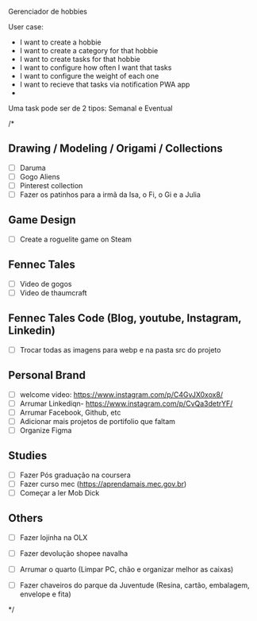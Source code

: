 

Gerenciador de hobbies

User case:
- I want to create a hobbie
- I want to create a category for that hobbie
- I want to create tasks for that hobbie
- I want to configure how often I want that tasks
- I want to configure the weight of each one
- I want to recieve that tasks via notification PWA app
-


Uma task pode ser de 2 tipos: Semanal e Eventual





/*

## Drawing / Modeling / Origami / Collections
- [ ] Daruma
- [ ] Gogo Aliens
- [ ] Pinterest collection
- [ ] Fazer os patinhos para a irmã da Isa, o Fi, o Gi e a Julia

## Game Design
- [ ] Create a roguelite game on Steam

## Fennec Tales
- [ ] Video de gogos
- [ ] Video de thaumcraft

## Fennec Tales Code (Blog, youtube, Instagram, Linkedin)
- [ ] Trocar todas as imagens para webp e na pasta src do projeto

## Personal Brand
- [ ] welcome video: https://www.instagram.com/p/C4GvJX0xox8/
- [ ] Arrumar Linkediqn- https://www.instagram.com/p/CvQa3detrYF/
- [ ] Arrumar Facebook, Github, etc
- [ ] Adicionar mais projetos de portifolio que faltam
- [ ] Organize Figma

## Studies
- [ ] Fazer Pós graduação na coursera
- [ ] Fazer curso mec (https://aprendamais.mec.gov.br)
- [ ] Começar a ler Mob Dick

## Others
- [ ] Fazer lojinha na OLX
- [ ] Fazer devolução shopee navalha
- [ ] Arrumar o quarto (Limpar PC, chão e organizar melhor as caixas)
- [ ] Fazer chaveiros do parque da Juventude (Resina, cartão, embalagem, envelope e fita)



*/
